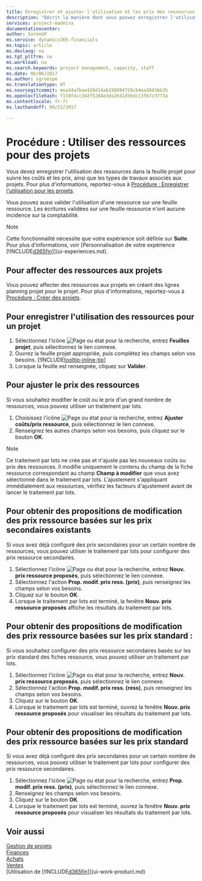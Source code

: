 ```yaml
---
title: Enregistrer et ajuster l'utilisation et les prix des ressources| Microsoft Docs
description: "Décrit la manière dont vous pouvez enregistrer l'utilisation ou la consommation ressource associée à un projet, de garder la trace et de gérer les coûts, les prix, ainsi que les types de travaux."
services: project-madeira
documentationcenter: 
author: SorenGP
ms.service: dynamics365-financials
ms.topic: article
ms.devlang: na
ms.tgt_pltfrm: na
ms.workload: na
ms.search.keywords: project management, capacity, staff
ms.date: 06/06/2017
ms.author: sgroespe
ms.translationtype: HT
ms.sourcegitcommit: eea34afbee429d14ab150894729cb4ea3843bb2b
ms.openlocfilehash: f110f4cc342f5284e3da2641d56dc13f67c3773a
ms.contentlocale: fr-fr
ms.lasthandoff: 09/22/2017

---
```

# <a name="how-to-use-resources-for-jobs"></a>Procédure : Utiliser des ressources pour des projets
Vous devez enregistrer l'utilisation des ressources dans la feuille projet pour suivre les coûts et les prix, ainsi que les types de travaux associés aux projets. Pour plus d'informations, reportez-vous à [Procédure : Enregistrer l'utilisation pour les projets](projects-how-record-job-usage.md).

Vous pouvez aussi valider l'utilisation d'une ressource sur une feuille ressource. Les écritures validées sur une feuille ressource n'ont aucune incidence sur la comptabilité.

> [!NOTE]  
>   Cette fonctionnalité nécessite que votre expérience soit définie sur **Suite**. Pour plus d'informations, voir [Personnalisation de votre expérience [!INCLUDE[d365fin](includes/d365fin_md.md)]](ui-experiences.md).

## <a name="to-assign-resources-to-jobs"></a>Pour affecter des ressources aux projets
Vous pouvez affecter des ressources aux projets en créant des lignes planning projet pour le projet. Pour plus d'informations, reportez-vous à [Procédure : Créer des projets](projects-how-create-jobs.md).

## <a name="to-record-resource-usage-for-a-job"></a>Pour enregistrer l'utilisation des ressources pour un projet
1. Sélectionnez l'icône ![Page ou état pour la recherche](media/ui-search/search_small.png "Page ou état pour la recherche"), entrez **Feuilles projet**, puis sélectionnez le lien connexe.
2. Ouvrez la feuille projet appropriée, puis complétez les champs selon vos besoins. [!INCLUDE[tooltip-inline-tip](includes/tooltip-inline-tip_md.md)]
3. Lorsque la feuille est renseignée, cliquez sur **Valider**.

## <a name="to-adjust-resource-prices"></a>Pour ajuster le prix des ressources
Si vous souhaitez modifier le coût ou le prix d'un grand nombre de ressources, vous pouvez utiliser un traitement par lots.  

1. Choisissez l'icône ![Page ou état pour la recherche](media/ui-search/search_small.png "Page ou état pour la recherche"), entrez **Ajuster coûts/prix ressource**, puis sélectionnez le lien connexe.
2. Renseignez les autres champs selon vos besoins, puis cliquez sur le bouton **OK**.

> [!NOTE]  
>   Ce traitement par lots ne crée pas et n'ajuste pas les nouveaux coûts ou prix des ressources. Il modifie uniquement le contenu du champ de la fiche ressource correspondant au champ **Champ à modifier** que vous avez sélectionné dans le traitement par lots. L'ajustement s'appliquant immédiatement aux ressources, vérifiez les facteurs d'ajustement avant de lancer le traitement par lots.

## <a name="to-get-resource-price-change-suggestions-based-on-existing-alternate-prices"></a>Pour obtenir des propositions de modification des prix ressource basées sur les prix secondaires existants
Si vous avez déjà configuré des prix secondaires pour un certain nombre de ressources, vous pouvez utiliser le traitement par lots pour configurer des prix ressource secondaires.

1. Sélectionnez l'icône ![Page ou état pour la recherche](media/ui-search/search_small.png "Page ou état pour la recherche"), entrez **Nouv. prix ressource proposés**, puis sélectionnez le lien connexe.
2. Sélectionnez l'action **Prop. modif. prix ress. (prix)**, puis renseignez les champs selon vos besoins.
3. Cliquez sur le bouton **OK**.  
4. Lorsque le traitement par lots est terminé, la fenêtre **Nouv. prix ressource proposés** affiche les résultats du traitement par lots.

## <a name="to-get-resource-price-change-suggestions-based-on-standard-prices"></a>Pour obtenir des propositions de modification des prix ressource basées sur les prix standard :
Si vous souhaitez configurer des prix ressource secondaires basés sur les prix standard des fiches ressource, vous pouvez utiliser un traitement par lots.  

1. Sélectionnez l'icône ![Page ou état pour la recherche](media/ui-search/search_small.png "Page ou état pour la recherche"), entrez **Nouv. prix ressource proposés**, puis sélectionnez le lien connexe.
2. Sélectionnez l'action **Prop. modif. prix ress. (ress)**, puis renseignez les champs selon vos besoins.  
3. Cliquez sur le bouton **OK**.  
4. Lorsque le traitement par lots est terminé, ouvrez la fenêtre **Nouv. prix ressource proposés** pour visualiser les résultats du traitement par lots.

## <a name="to-get-resource-price-change-suggestions-based-on-alternate-prices"></a>Pour obtenir des propositions de modification des prix ressource basées sur les prix standard
Si vous avez déjà configuré des prix secondaires pour un certain nombre de ressources, vous pouvez utiliser le traitement par lots pour configurer des prix ressource secondaires.

1. Sélectionnez l'icône ![Page ou état pour la recherche](media/ui-search/search_small.png "Page ou état pour la recherche"), entrez **Prop. modif. prix ress. (prix)**, puis sélectionnez le lien connexe.  
2. Renseignez les champs selon vos besoins.
3. Cliquez sur le bouton **OK**.  
4. Lorsque le traitement par lots est terminé, ouvrez la fenêtre **Nouv. prix ressource proposés** pour visualiser les résultats du traitement par lots.

## <a name="see-also"></a>Voir aussi
[Gestion de projets](projects-manage-projects.md)  
[Finances](finance.md)  
[Achats](purchasing-manage-purchasing.md)         
[Ventes](sales-manage-sales.md)     
[Utilisation de [!INCLUDE[d365fin](includes/d365fin_md.md)]](ui-work-product.md)  

